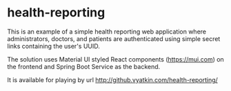 # health-reporting
This is an example of a simple health reporting web application where administrators, doctors, and patients are authenticated using simple secret links containing the user's UUID.

The solution uses Material UI styled React components (https://mui.com) on the frontend and Spring Boot Service as the backend.

It is available for playing by url http://github.vyatkin.com/health-reporting/
